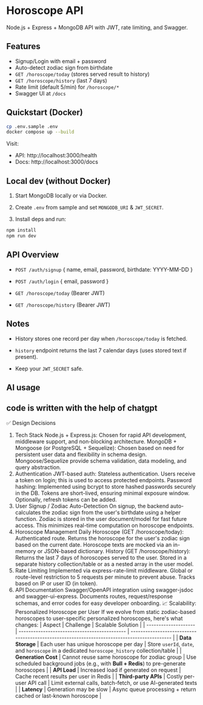 # Horoscope API

Node.js + Express + MongoDB API with JWT, rate limiting, and Swagger.

## Features
- Signup/Login with email + password
- Auto-detect zodiac sign from birthdate
- `GET /horoscope/today` (stores served result to history)
- `GET /horoscope/history` (last 7 days)
- Rate limit (default 5/min) for `/horoscope/*`
- Swagger UI at `/docs`

## Quickstart (Docker)
```bash
cp .env.sample .env
docker compose up --build
```

Visit:
- API: http://localhost:3000/health
- Docs: http://localhost:3000/docs

## Local dev (without Docker)
1. Start MongoDB locally or via Docker.

2. Create `.env` from sample and set `MONGODB_URI` & `JWT_SECRET`.

3. Install deps and run:
```bash
npm install
npm run dev
```

## API Overview
- `POST /auth/signup` { name, email, password, birthdate: YYYY-MM-DD }

- `POST /auth/login` { email, password }

- `GET /horoscope/today` (Bearer JWT)

- `GET /horoscope/history` (Bearer JWT)

## Notes
- History stores one record per day when `/horoscope/today` is fetched.

- `history` endpoint returns the last 7 calendar days (uses stored text if present).

- Keep your `JWT_SECRET` safe.

## AI usage
code is written with the help of chatgpt
-----------------------------------------------------------------------------------------------------
✅ Design Decisions
1. Tech Stack
Node.js + Express.js: Chosen for rapid API development, middleware support, and non-blocking architecture.
MongoDB + Mongoose (or PostgreSQL + Sequelize): Chosen based on need for persistent user data and flexibility in schema design. Mongoose/Sequelize provide schema validation, data modeling, and query abstraction.
2. Authentication
JWT-based auth: Stateless authentication. Users receive a token on login; this is used to access protected endpoints.
Password hashing: Implemented using bcrypt to store hashed passwords securely in the DB.
Tokens are short-lived, ensuring minimal exposure window. Optionally, refresh tokens can be added.
3. User Signup / Zodiac Auto-Detection
On signup, the backend auto-calculates the zodiac sign from the user's birthdate using a helper function.
Zodiac is stored in the user document/model for fast future access.
This minimizes real-time computation on horoscope endpoints.
4. Horoscope Management
   Daily Horoscope (GET /horoscope/today):
Authenticated route.
Returns the horoscope for the user's zodiac sign based on the current date.
Horoscope texts are mocked via an in-memory or JSON-based dictionary.
History (GET /horoscope/history):
Returns the last 7 days of horoscopes served to the user.
Stored in a separate history collection/table or as a nested array in the user model.
5. Rate Limiting
Implemented via express-rate-limit middleware.
Global or route-level restriction to 5 requests per minute to prevent abuse.
Tracks based on IP or user ID (in token).
6. API Documentation
Swagger/OpenAPI integration using swagger-jsdoc and swagger-ui-express.
Documents routes, request/response schemas, and error codes for easy developer onboarding.
📈 Scalability: Personalized Horoscope per User
If we evolve from static zodiac-based horoscopes to user-specific personalized horoscopes, here's what changes:
| Aspect               | Challenge                                    | Scalable Solution                                                                           |
| -------------------- | -------------------------------------------- | ------------------------------------------------------------------------------------------- |
| **Data Storage**     | Each user has unique horoscope per day       | Store `userId`, `date`, and `horoscope` in a dedicated `horoscope_history` collection/table |
| **Generation Cost**  | Cannot reuse same horoscope for zodiac group | Use scheduled background jobs (e.g., with **Bull + Redis**) to pre-generate horoscopes      |
| **API Load**         | Increased load if generated on request       | Cache recent results per user in Redis                                                      |
| **Third-party APIs** | Costly per-user API call                     | Limit external calls, batch-fetch, or use AI-generated texts                                |
| **Latency**          | Generation may be slow                       | Async queue processing + return cached or last-known horoscope                              |

